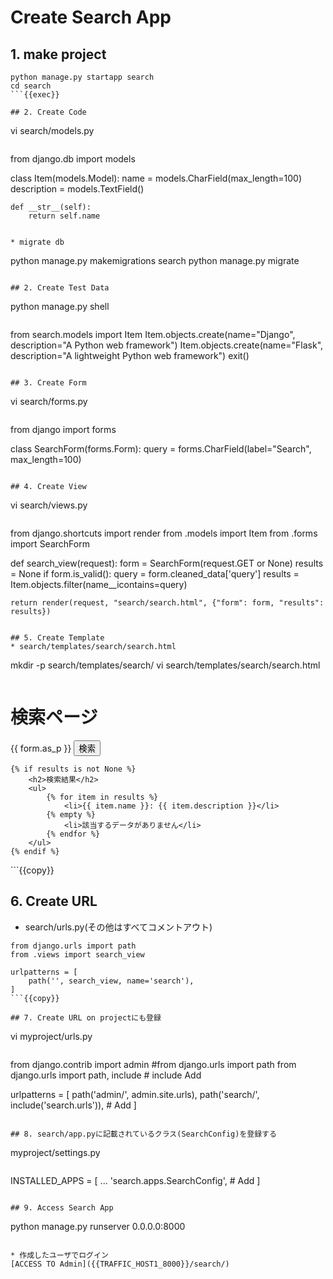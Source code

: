 # Create Search App

## 1. make project
```
python manage.py startapp search
cd search
```{{exec}}

## 2. Create Code
```
vi search/models.py 
```{{exec}}

```
from django.db import models

class Item(models.Model):
    name = models.CharField(max_length=100)
    description = models.TextField()

    def __str__(self):
        return self.name
```{{copy}}

* migrate db
```
python manage.py makemigrations search
python manage.py migrate
```{{exec}}

## 2. Create Test Data
```
python manage.py shell
```{{exec}}

```
from search.models import Item
Item.objects.create(name="Django", description="A Python web framework")
Item.objects.create(name="Flask", description="A lightweight Python web framework")
exit()
```{{copy}}

## 3. Create Form
```
vi search/forms.py
```{{exec}}

```
from django import forms

class SearchForm(forms.Form):
    query = forms.CharField(label="Search", max_length=100)
```{{copy}}

## 4. Create View
```
vi search/views.py
```{{exec}}

```
from django.shortcuts import render
from .models import Item
from .forms import SearchForm

def search_view(request):
    form = SearchForm(request.GET or None)
    results = None
    if form.is_valid():
        query = form.cleaned_data['query']
        results = Item.objects.filter(name__icontains=query)

    return render(request, "search/search.html", {"form": form, "results": results})
```{{copy}}

## 5. Create Template
* search/templates/search/search.html
```
mkdir -p search/templates/search/
vi search/templates/search/search.html
```{{exec}}

```
<!DOCTYPE html>
<html lang="ja">
<head>
    <meta charset="UTF-8">
    <meta name="viewport" content="width=device-width, initial-scale=1.0">
    <title>検索ページ</title>
</head>
<body>
    <h1>検索ページ</h1>
    <form method="get">
        {{ form.as_p }}
        <button type="submit">検索</button>
    </form>

    {% if results is not None %}
        <h2>検索結果</h2>
        <ul>
            {% for item in results %}
                <li>{{ item.name }}: {{ item.description }}</li>
            {% empty %}
                <li>該当するデータがありません</li>
            {% endfor %}
        </ul>
    {% endif %}
</body>
</html>
```{{copy}}

## 6. Create URL
* search/urls.py(その他はすべてコメントアウト)
```
from django.urls import path
from .views import search_view

urlpatterns = [
    path('', search_view, name='search'),
]
```{{copy}}

## 7. Create URL on projectにも登録
```
vi myproject/urls.py
```{{exec}}

```
from django.contrib import admin
#from django.urls import path
from django.urls import path, include # include Add

urlpatterns = [
    path('admin/', admin.site.urls),
    path('search/', include('search.urls')), # Add
]
```{{copy}}

## 8. search/app.pyに記載されているクラス(SearchConfig)を登録する
```
myproject/settings.py
```{{exec}}

```
INSTALLED_APPS = [
...
    'search.apps.SearchConfig', # Add
]
```{{copy}}

## 9. Access Search App
```
python manage.py runserver 0.0.0.0:8000
```{{exec}}

* 作成したユーザでログイン
[ACCESS TO Admin]({{TRAFFIC_HOST1_8000}}/search/)
